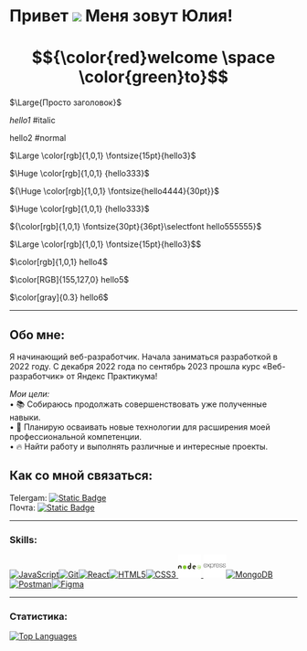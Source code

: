 # Привет ![](https://user-images.githubusercontent.com/18350557/176309783-0785949b-9127-417c-8b55-ab5a4333674e.gif) Меня зовут Юлия!

# $${\color{red}welcome \space \color{green}to}$$

$\Large{Просто заголовок}$

$\textit{hello1}$  #italic

$\text{hello2}$    #normal

$\Large \color[rgb]{1,0,1} \fontsize{15pt}{hello3}$

$\Huge \color[rgb]{1,0,1} {hello333}$

${\Huge \color[rgb]{1,0,1} \fontsize{hello4444}{30pt}}$

$\Huge \color[rgb]{1,0,1} {hello333}$

${\color[rgb]{1,0,1} \fontsize{30pt}{36pt}\selectfont hello555555}$

$\Large \color[rgb]{1,0,1} \fontsize{15pt}{hello3}$$

$\color[rgb]{1,0,1} hello4$

$\color[RGB]{155,127,0} hello5$

$\color[gray]{0.3} hello6$

----

## Обо мне:  

Я начинающий веб-разработчик. Начала заниматься разработкой в 2022 году. С декабря 2022 года по сентябрь 2023 прошла курс «Веб-разработчик» от Яндекс Практикума! 

*Мои цели:*  
   • 📚 Собираюсь продолжать совершенствовать уже полученные навыки.  
   • 🌱 Планирую осваивать новые технологии для расширения моей профессиональной компетенции.  
   • 🔥 Найти работу и выполнять различные и интересные проекты.

## Как со мной связаться:  
  Telergam: [![Static Badge](https://img.shields.io/badge/JuliaKurganova-blue?logo=Telegram&logoColor=white&color=blue)](https://t.me/Julia_Kurganova21)  
  Почта: [![Static Badge](https://img.shields.io/badge/juliakurganova21%40yandex.ru-orange?logo=yandex&logoColor=white&color=orange)](mailto:juliakurganova21@yandex.ru)

----

### Skills:

<p align="left">
<a href="https://developer.mozilla.org/en-US/docs/Web/JavaScript" target="_blank" rel="noreferrer"><img src="https://raw.githubusercontent.com/danielcranney/readme-generator/main/public/icons/skills/javascript-colored.svg" width="36" height="36" alt="JavaScript" /></a><a href="https://git-scm.com/" target="_blank" rel="noreferrer"><img src="https://raw.githubusercontent.com/danielcranney/readme-generator/main/public/icons/skills/git-colored.svg" width="36" height="36" alt="Git" /></a><a href="https://reactjs.org/" target="_blank" rel="noreferrer"><img src="https://raw.githubusercontent.com/danielcranney/readme-generator/main/public/icons/skills/react-colored.svg" width="36" height="36" alt="React" /></a><a href="https://developer.mozilla.org/en-US/docs/Glossary/HTML5" target="_blank" rel="noreferrer"><img src="https://raw.githubusercontent.com/danielcranney/readme-generator/main/public/icons/skills/html5-colored.svg" width="36" height="36" alt="HTML5" /></a><a href="https://www.w3.org/TR/CSS/#css" target="_blank" rel="noreferrer"><img src="https://raw.githubusercontent.com/danielcranney/readme-generator/main/public/icons/skills/css3-colored.svg" width="36" height="36" alt="CSS3" /></a><a href="https://nodejs.org" target="_blank" rel="noreferrer"> <img src="https://raw.githubusercontent.com/devicons/devicon/master/icons/nodejs/nodejs-original-wordmark.svg" alt="NodeJS" width="40" height="40"/></a><a href="https://expressjs.com" target="_blank" rel="noreferrer"> <img src="https://raw.githubusercontent.com/devicons/devicon/master/icons/express/express-original-wordmark.svg" alt="Express" width="40" height="40"/></a><a href="https://www.mongodb.com/" target="_blank" rel="noreferrer"><img src="https://raw.githubusercontent.com/danielcranney/readme-generator/main/public/icons/skills/mongodb-colored.svg" width="36" height="36" alt="MongoDB" /></a><a href="https://postman.com" target="_blank" rel="noreferrer"><img src="https://www.vectorlogo.zone/logos/getpostman/getpostman-icon.svg" alt="Postman" width="40" height="40"/></a><a href="https://www.figma.com/" target="_blank" rel="noreferrer"><img src="https://www.vectorlogo.zone/logos/figma/figma-icon.svg" alt="Figma" width="40" height="40"/></a> 
</p>

----

### Статистика:

<a href="https://github.com/21Julia" align="left"><img src="https://github-readme-stats.vercel.app/api/top-langs/?username=21Julia&langs_count=10&title_color=0891b2&text_color=ffffff&icon_color=0891b2&bg_color=1c1917&hide_border=true&locale=en&custom_title=Top%20%Languages" alt="Top Languages" /></a>
